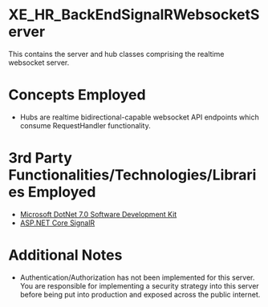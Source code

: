 # XE_HR_BackEndSignalRWebsocketServer
This contains the server and hub classes comprising the realtime websocket server.
# Concepts Employed
* Hubs are realtime bidirectional-capable websocket API endpoints which consume RequestHandler functionality.
# 3rd Party Functionalities/Technologies/Libraries Employed
* [Microsoft DotNet 7.0 Software Development Kit](https://learn.microsoft.com/en-us/dotnet/csharp/)
* [ASP.NET Core SignalR](https://learn.microsoft.com/en-us/aspnet/core/signalr/introduction)
# Additional Notes
* Authentication/Authorization has not been implemented for this server. You are responsible for implementing a security strategy into this server before being put into production and exposed across the public internet. 
